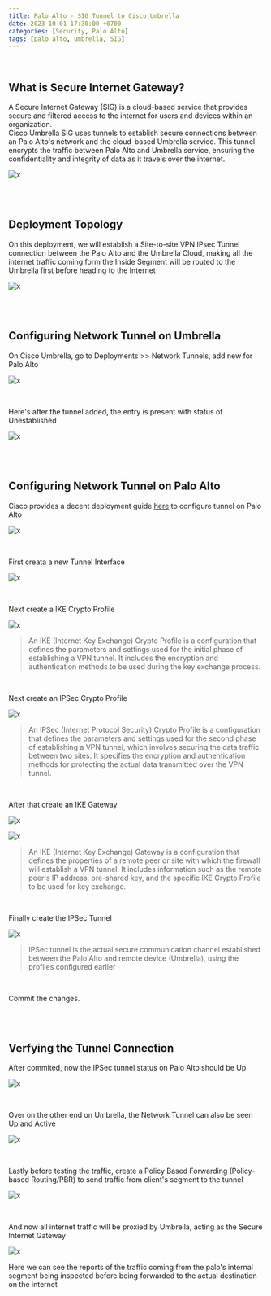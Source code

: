 ```yaml
---
title: Palo Alto - SIG Tunnel to Cisco Umbrella
date: 2023-10-01 17:30:00 +0700
categories: [Security, Palo Alto]
tags: [palo alto, umbrella, SIG]
---
```


<br>

## What is Secure Internet Gateway?

A Secure Internet Gateway (SIG) is a cloud-based service that provides secure and filtered access to the internet for users and devices within an organization. <br>
Cisco Umbrella SIG uses tunnels to establish secure connections between an Palo Alto's network and the cloud-based Umbrella service. This tunnel encrypts the traffic between Palo Alto and Umbrella service, ensuring the confidentiality and integrity of data as it travels over the internet.

![x](/static/2023-10-01-palo-umbrella/00.png)

<br>
<br>

## Deployment Topology

On this deployment, we will establish a Site-to-site VPN IPsec Tunnel connection between the Palo Alto and the Umbrella Cloud, making all the internet traffic coming form the Inside Segment will be routed to the Umbrella first before heading to the Internet

![x](/static/2023-10-01-umbrella-sig-csr/00a.png)

<br>
<br>

## Configuring Network Tunnel on Umbrella

On Cisco Umbrella, go to Deployments >> Network Tunnels, add new for Palo Alto

![x](/static/2023-10-01-umbrella-sig-csr/01.png)

<br>

Here's after the tunnel added, the entry is present with status of Unestablished

![x](/static/2023-10-01-umbrella-sig-csr/02.png)

<br>
<br>

## Configuring Network Tunnel on Palo Alto

Cisco provides a decent deployment guide [here](https://docs.umbrella.com/umbrella-user-guide/docs/manual-palo-alto-ipsec-deployment) to configure tunnel on Palo Alto

![x](/static/2023-10-01-umbrella-sig-csr/02a.png)

<br>

First creata a new Tunnel Interface

![x](/static/2023-10-01-umbrella-sig-csr/03.png)

<br>

Next create a IKE Crypto Profile

![x](/static/2023-10-01-umbrella-sig-csr/04.png)

> An IKE (Internet Key Exchange) Crypto Profile is a configuration that defines the parameters and settings used for the initial phase of establishing a VPN tunnel. It includes the encryption and authentication methods to be used during the key exchange process. 

<br>

Next create an IPSec Crypto Profile

![x](/static/2023-10-01-umbrella-sig-csr/05.png)

> An IPSec (Internet Protocol Security) Crypto Profile is a configuration that defines the parameters and settings used for the second phase of establishing a VPN tunnel, which involves securing the data traffic between two sites. It specifies the encryption and authentication methods for protecting the actual data transmitted over the VPN tunnel.

<br>

After that create an IKE Gateway

![x](/static/2023-10-01-umbrella-sig-csr/06.png)

![x](/static/2023-10-01-umbrella-sig-csr/06a.png)

> An IKE (Internet Key Exchange) Gateway is a configuration that defines the properties of a remote peer or site with which the firewall will establish a VPN tunnel. It includes information such as the remote peer's IP address, pre-shared key, and the specific IKE Crypto Profile to be used for key exchange.

<br>

Finally create the IPSec Tunnel

![x](/static/2023-10-01-umbrella-sig-csr/07.png)

> IPSec tunnel is the actual secure communication channel established between the Palo Alto and remote device (Umbrella), using the profiles configured earlier

<br>


Commit the changes.

<br>
<br>

## Verfying the Tunnel Connection

After commited, now the IPSec tunnel status on Palo Alto should be Up

![x](/static/2023-10-01-umbrella-sig-csr/08.png)

<br>

Over on the other end on Umbrella, the Network Tunnel can also be seen Up and Active

![x](/static/2023-10-01-umbrella-sig-csr/09.png)

<br>

Lastly before testing the traffic, create a Policy Based Forwarding (Policy-based Routing/PBR) to send traffic from client's segment to the tunnel

![x](/static/2023-10-01-umbrella-sig-csr/10.png)

<br>

And now all internet traffic will be proxied by Umbrella, acting as the Secure Internet Gateway

![x](/static/2023-10-01-umbrella-sig-csr/11.png)

Here we can see the reports of the traffic coming from the palo's internal segment being inspected before being forwarded to the actual destination on the internet

<br>




